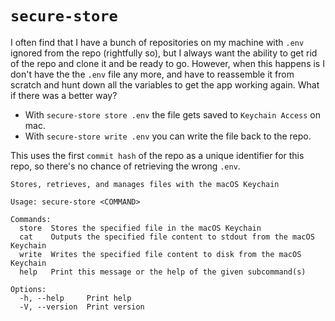 # `secure-store`

I often find that I have a bunch of repositories on my machine with `.env` ignored from the repo (rightfully so), but I always want the ability to get rid of the repo and clone it and be ready to go. However, when this happens is I don't have the the `.env` file any more, and have to reassemble it from scratch and hunt down all the variables to get the app working again. What if there was a better way?

* With `secure-store store .env` the file gets saved to `Keychain Access` on mac. 
* With `secure-store write .env` you can write the file back to the repo.

This uses the first `commit hash` of the repo as a unique identifier for this repo, so there's no chance of retrieving the wrong `.env`.

```
Stores, retrieves, and manages files with the macOS Keychain

Usage: secure-store <COMMAND>

Commands:
  store  Stores the specified file in the macOS Keychain
  cat    Outputs the specified file content to stdout from the macOS Keychain
  write  Writes the specified file content to disk from the macOS Keychain
  help   Print this message or the help of the given subcommand(s)

Options:
  -h, --help     Print help
  -V, --version  Print version
```
